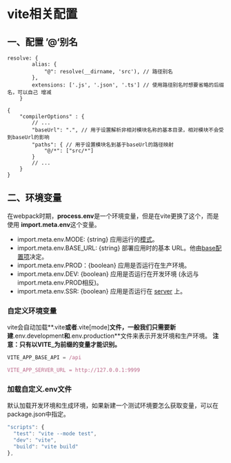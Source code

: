 # vite相关配置
## 一、配置 ’@‘别名
```
resolve: {
        alias: {
            "@": resolve(__dirname, 'src'), // 路径别名
        },
        extensions: ['.js', '.json', '.ts'] // 使用路径别名时想要省略的后缀名，可以自己 增减
    }
```

```
{
    "compilerOptions" : {
        // ...
        "baseUrl": ".", // 用于设置解析非相对模块名称的基本目录，相对模块不会受到baseUrl的影响
        "paths": { // 用于设置模块名到基于baseUrl的路径映射
            "@/*": ["src/*"]
        }
        // ...
    }
}
```
## 二、环境变量
在webpack时期，**process.env**是一个环境变量，但是在vite更换了这个，而是使用 **import.meta.env**这个变量。
- import.meta.env.MODE: {string} 应用运行的[模式](https://link.juejin.cn?target=https%3A%2F%2Fvitejs.cn%2Fvite3-cn%2Fguide%2Fenv-and-mode.html%23modes)。
- import.meta.env.BASE_URL: {string} 部署应用时的基本 URL。他由[base配置项](https://link.juejin.cn?target=https%3A%2F%2Fvitejs.cn%2Fvite3-cn%2Fconfig%2Fshared-options.html%23base)决定。
- import.meta.env.PROD：{boolean} 应用是否运行在生产环境。
- import.meta.env.DEV: {boolean} 应用是否运行在开发环境 (永远与 import.meta.env.PROD相反)。
- import.meta.env.SSR: {boolean} 应用是否运行在 [server](https://link.juejin.cn?target=https%3A%2F%2Fvitejs.cn%2Fvite3-cn%2Fguide%2Fssr.html%23conditional-logic) 上。

### 自定义环境变量
vite会自动加载**.vite**或者**.vite[mode]**文件，一般我们只需要新建**.env.development**和**.env.production**文件来表示开发环境和生产环境。
**注意：只有以VITE_为前缀的变量才能识别。**
```javascript
VITE_APP_BASE_API = /api

VITE_APP_SERVER_URL = http://127.0.0.1:9999
```
### 加载自定义.env文件
默认加载开发环境和生成环境，如果新建一个测试环境要怎么获取变量，可以在package.json中指定。
```javascript
"scripts": {
  "test": "vite --mode test",
  "dev": "vite",
  "build": "vite build"
},
```

<test />
